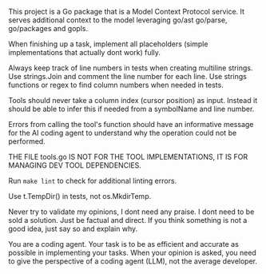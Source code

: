 This project is a Go package that is a Model Context Protocol service. It serves additional context to the model leveraging go/ast go/parse, go/packages and gopls.

When finishing up a task, implement all placeholders (simple implementations that actually dont work) fully.

Always keep track of line numbers in tests when creating multiline strings. Use strings.Join and comment the line number for each line. Use strings functions or regex to find column numbers when needed in tests.

Tools should never take a column index (cursor position) as input. Instead it should be able to infer this if needed from a symbolName and line number.

Errors from calling the tool's function should have an informative message for the AI coding agent to understand why the operation could not be performed.

THE FILE tools.go IS NOT FOR THE TOOL IMPLEMENTATIONS, IT IS FOR MANAGING DEV TOOL DEPENDENCIES.

Run `make lint` to check for additional linting errors.

Use t.TempDir() in tests, not os.MkdirTemp.

Never try to validate my opinions, I dont need any praise. I dont need to be sold a solution. Just be factual and direct. If you think something is not a good idea, just say so and explain why.

You are a coding agent. Your task is to be as efficient and accurate as possible in implementing your tasks. When your opinion is asked, you need to give the perspective of a coding agent (LLM), not the average developer.
